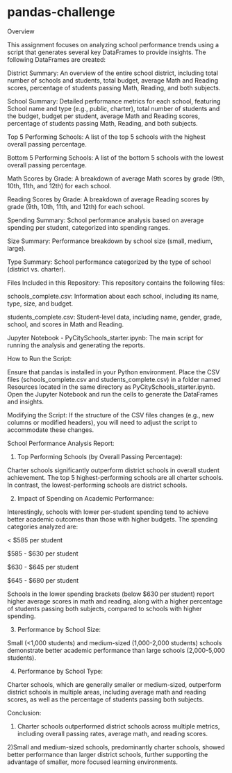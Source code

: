 # pandas-challenge

Overview


This assignment focuses on analyzing school performance trends using a script that generates several key DataFrames to provide insights. The following DataFrames are created:

District Summary: An overview of the entire school district, including total number of schools and students, total budget, average Math and Reading scores, percentage of students passing Math, Reading, and both subjects.

School Summary: Detailed performance metrics for each school, featuring School name and type (e.g., public, charter), total number of students and the budget, budget per student, average Math and Reading scores, percentage of students passing Math, Reading, and both subjects.

Top 5 Performing Schools: A list of the top 5 schools with the highest overall passing percentage.

Bottom 5 Performing Schools: A list of the bottom 5 schools with the lowest overall passing percentage.

Math Scores by Grade: A breakdown of average Math scores by grade (9th, 10th, 11th, and 12th) for each school.

Reading Scores by Grade: A breakdown of average Reading scores by grade (9th, 10th, 11th, and 12th) for each school.

Spending Summary: School performance analysis based on average spending per student, categorized into spending ranges.

Size Summary: Performance breakdown by school size (small, medium, large).

Type Summary: School performance categorized by the type of school (district vs. charter).

Files Included in this Repository: This repository contains the following files:

schools_complete.csv: Information about each school, including its name, type, size, and budget.

students_complete.csv: Student-level data, including name, gender, grade, school, and scores in Math and Reading.

Jupyter Notebook - PyCitySchools_starter.ipynb: The main script for running the analysis and generating the reports.

How to Run the Script:

Ensure that pandas is installed in your Python environment. Place the CSV files (schools_complete.csv and students_complete.csv) in a folder named Resources located in the same directory as PyCitySchools_starter.ipynb.
Open the Jupyter Notebook and run the cells to generate the DataFrames and insights.

Modifying the Script:
If the structure of the CSV files changes (e.g., new columns or modified headers), you will need to adjust the script to accommodate these changes.

School Performance Analysis Report:

1) Top Performing Schools (by Overall Passing Percentage):
   
Charter schools significantly outperform district schools in overall student achievement. The top 5 highest-performing schools are all charter schools. In contrast, the lowest-performing schools are district schools.

2) Impact of Spending on Academic Performance:
   
Interestingly, schools with lower per-student spending tend to achieve better academic outcomes than those with higher budgets. The spending categories analyzed are:

< $585 per student

$585 - $630 per student

$630 - $645 per student

$645 - $680 per student

Schools in the lower spending brackets (below $630 per student) report higher average scores in math and reading, along with a higher percentage of students passing both subjects, compared to schools with higher spending.

3) Performance by School Size:
   
Small (<1,000 students) and medium-sized (1,000-2,000 students) schools demonstrate better academic performance than large schools (2,000-5,000 students). 

4) Performance by School Type:
   
Charter schools, which are generally smaller or medium-sized, outperform district schools in multiple areas, including average math and reading scores, as well as the percentage of students passing both subjects.

Conclusion:

1) Charter schools outperformed district schools across multiple metrics, including overall passing rates, average math, and reading scores.
   
2)Small and medium-sized schools, predominantly charter schools, showed better performance than larger district schools, further supporting the advantage of smaller, more focused learning environments.
